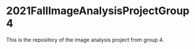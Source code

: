 # 2021FallImageAnalysisProjectGroup4
This is the repository of the image analysis project from group 4.
